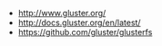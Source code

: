 

* http://www.gluster.org/
* http://docs.gluster.org/en/latest/
* https://github.com/gluster/glusterfs